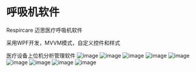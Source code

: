 # 呼吸机软件 
Respircare 迈思医疗呼吸机软件



采用WPF开发，MVVM模式，自定义控件和样式



医疗设备上位机分析管理软件
![image](https://github.com/yuxianye/Respircare/Images/概要.png)
![image](https://github.com/yuxianye/Respircare/Images/详细.png)
![image](https://github.com/yuxianye/Respircare/Images/统计.png)
![image](https://github.com/yuxianye/Respircare/Images/统计报告.png)
![image](https://github.com/yuxianye/Respircare/Images/患者信息.png)
![image](https://github.com/yuxianye/Respircare/Images/医生管理1.png)
![image](https://github.com/yuxianye/Respircare/Images/医生管理2.png)
![image](https://github.com/yuxianye/Respircare/Images/产品配置.png)
![image](https://github.com/yuxianye/Respircare/Images/设置1.png)
